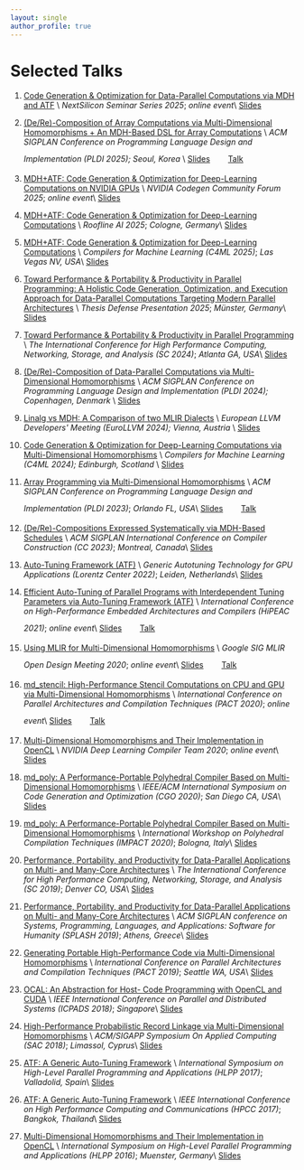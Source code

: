 ```yaml
---
layout: single
author_profile: true
---
```


# Selected Talks

1.  [Code Generation & Optimization for Data-Parallel Computations via MDH and ATF](http://nextsilicon.com) \\
    *NextSilicon Seminar Series 2025*; *online event*\\
    <a href="../assets/files/slides/nextsilicon25/slides.pdf"><i class="fas fa-file-pdf" style="color: red; font-size: 2em; padding-top: .4em"></i></a> [Slides](../assets/files/slides/nextsilicon25/slides.pdf)    

1.  [(De/Re)-Composition of Array Computations via Multi-Dimensional Homomorphisms + An MDH-Based DSL for Array Computations](http://pldi25.sigplan.org) \\
    *ACM SIGPLAN Conference on Programming Language Design and Implementation (PLDI 2025); Seoul, Korea* \\
    <a href="../assets/files/slides/pldi25/slides.pdf"><i class="fas fa-file-pdf" style="color: red; font-size: 2em; padding-top: .4em"></i></a> [Slides](../assets/files/slides/pldi25/slides.pdf)
    <a href="https://www.youtube.com/watch?v=7Tr9IKYhdhw"><i class="fas fa-video" style="color: red; font-size: 2em; padding-top: .4em; padding-left: 1em"></i></a> [Talk](https://www.youtube.com/watch?v=7Tr9IKYhdhw)

1.  [MDH+ATF: Code Generation & Optimization for Deep-Learning Computations on NVIDIA GPUs](https://developer.nvidia.com/blog/author/vgrover/) \\
    *NVIDIA Codegen Community Forum 2025*; *online event*\\
    <a href="../assets/files/slides/nvidia25/slides.pdf"><i class="fas fa-file-pdf" style="color: red; font-size: 2em; padding-top: .4em"></i></a> [Slides](../assets/files/slides/nvidia25/slides.pdf)    

3.  [MDH+ATF: Code Generation & Optimization for Deep-Learning Computations](http://roofline.ai) \\
    *Roofline AI 2025*; *Cologne, Germany*\\
    <a href="../assets/files/slides/roofline25/slides.pdf"><i class="fas fa-file-pdf" style="color: red; font-size: 2em; padding-top: .4em"></i></a> [Slides](../assets/files/slides/roofline25/slides.pdf)    

4.  [MDH+ATF: Code Generation & Optimization for Deep-Learning Computations](http://c4ml.org) \\
    *Compilers for Machine Learning (C4ML 2025)*; *Las Vegas NV, USA*\\
    <a href="../assets/files/slides/c4ml25/slides.pdf"><i class="fas fa-file-pdf" style="color: red; font-size: 2em; padding-top: .4em"></i></a> [Slides](../assets/files/slides/c4ml25/slides.pdf)    

3.  [Toward Performance & Portability & Productivity in Parallel Programming: A Holistic Code Generation, Optimization, and Execution Approach for Data-Parallel Computations Targeting Modern Parallel Architectures]() \\
    *Thesis Defense Presentation 2025*; *Münster, Germany*\\
    <a href="../assets/files/slides/phd_defense/slides.pdf"><i class="fas fa-file-pdf" style="color: red; font-size: 2em; padding-top: .4em"></i></a> [Slides](../assets/files/slides/phd_defense/slides.pdf)

4.  [Toward Performance & Portability & Productivity in Parallel Programming](https://sc24.supercomputing.org) \\
    *The International Conference for High Performance Computing, Networking, Storage, and Analysis (SC 2024)*; *Atlanta GA, USA*\\
    <a href="../assets/files/slides/sc24/slides.pdf"><i class="fas fa-file-pdf" style="color: red; font-size: 2em; padding-top: .4em"></i></a> [Slides](../assets/files/slides/sc24/slides.pdf)    

5.  [(De/Re)-Composition of Data-Parallel Computations via Multi-Dimensional Homomorphisms](https://dl.acm.org/doi/10.1145/3665643) \\
    *ACM SIGPLAN Conference on Programming Language Design and Implementation (PLDI 2024); Copenhagen, Denmark* \\
    <a href="../assets/files/slides/pldi24/slides.pdf"><i class="fas fa-file-pdf" style="color: red; font-size: 2em; padding-top: .4em"></i></a> [Slides](../assets/files/slides/pldi24/slides.pdf)    

6.  [Linalg vs MDH: A Comparison of two MLIR Dialects](https://llvm.swoogo.com/2024eurollvm) \\
    *European LLVM Developers' Meeting (EuroLLVM 2024); Vienna, Austria* \\
    <a href="../assets/files/slides/eurollvm24/slides.pdf"><i class="fas fa-file-pdf" style="color: red; font-size: 2em; padding-top: .4em"></i></a> [Slides](../assets/files/slides/eurollvm24/slides.pdf)    

7.  [Code Generation & Optimization for Deep-Learning Computations via Multi-Dimensional Homomorphisms](https://www.c4ml.org) \\
    *Compilers for Machine Learning (C4ML 2024); Edinburgh, Scotland* \\
    <a href="../assets/files/slides/c4ml24/slides.pdf"><i class="fas fa-file-pdf" style="color: red; font-size: 2em; padding-top: .4em"></i></a> [Slides](../assets/files/slides/c4ml24/slides.pdf)

8.  [Array Programming via Multi-Dimensional Homomorphisms](https://pldi23.sigplan.org/home/ARRAY-2023) \\
    *ACM SIGPLAN Conference on Programming Language Design and Implementation (PLDI 2023)*; *Orlando FL, USA*\\
    <a href="../assets/files/slides/pldi23/slides.pdf"><i class="fas fa-file-pdf" style="color: red; font-size: 2em; padding-top: .4em"></i></a> [Slides](../assets/files/slides/pldi23/slides.pdf)
    <a href="https://www.youtube.com/watch?v=FAwgO86b6oo"><i class="fas fa-video" style="color: red; font-size: 2em; padding-top: .4em; padding-left: 1em"></i></a> [Talk](https://www.youtube.com/watch?v=FAwgO86b6oo)

9.  [(De/Re)-Compositions Expressed Systematically via MDH-Based Schedules](https://dl.acm.org/doi/abs/10.1145/3578360.3580269) \\
    *ACM SIGPLAN International Conference on Compiler Construction (CC 2023)*; *Montreal, Canada*\\
    <a href="../assets/files/slides/cc23/slides.pdf"><i class="fas fa-file-pdf" style="color: red; font-size: 2em; padding-top: .4em"></i></a> [Slides](../assets/files/slides/cc23/slides.pdf)

10.  [Auto-Tuning Framework (ATF)](https://www.lorentzcenter.nl/generic-autotuning-technology-for-gpu-applications.html) \\
    *Generic Autotuning Technology for GPU Applications (Lorentz Center 2022)*; *Leiden, Netherlands*\\
    <a href="../assets/files/slides/lorentz22/slides.pdf"><i class="fas fa-file-pdf" style="color: red; font-size: 2em; padding-top: .4em"></i></a> [Slides](../assets/files/slides/lorentz22/slides.pdf)

11.  [Efficient Auto-Tuning of Parallel Programs with Interdependent Tuning Parameters via Auto-Tuning Framework (ATF)](https://dl.acm.org/doi/abs/10.1145/3427093) \\
    *International Conference on High-Performance Embedded Architectures and Compilers (HiPEAC 2021)*; *online event*\\
    <a href="../assets/files/slides/hipeac21/slides.pdf"><i class="fas fa-file-pdf" style="color: red; font-size: 2em; padding-top: .4em"></i></a> [Slides](../assets/files/slides/hipeac21/slides.pdf)
    <a href="https://www.youtube.com/watch?v=PRUbf1R-lZ0"><i class="fas fa-video" style="color: red; font-size: 2em; padding-top: .4em; padding-left: 1em"></i></a> [Talk](https://www.youtube.com/watch?v=PRUbf1R-lZ0)

12.  [Using MLIR for Multi-Dimensional Homomorphisms](https://groups.google.com/a/tensorflow.org/g/mlir/c/CxFj0UKBBRw) \\
    *Google SIG MLIR Open Design Meeting 2020*; *online event*\\
    <a href="../assets/files/slides/google20/slides.pdf"><i class="fas fa-file-pdf" style="color: red; font-size: 2em; padding-top: .4em"></i></a> [Slides](../assets/files/slides/google20/slides.pdf)
    <a href="https://www.youtube.com/watch?v=RQR_9tHscMI"><i class="fas fa-video" style="color: red; font-size: 2em; padding-top: .4em; padding-left: 1em"></i></a> [Talk](https://www.youtube.com/watch?v=RQR_9tHscMI)

13.  [md_stencil: High-Performance Stencil Computations on CPU and GPU via Multi-Dimensional Homomorphisms](https://pact20.cc.gatech.edu/acm-src/) \\
    *International Conference on Parallel Architectures and Compilation Techniques (PACT 2020)*; *online event*\\
    <a href="../assets/files/slides/pact20/slides.pdf"><i class="fas fa-file-pdf" style="color: red; font-size: 2em; padding-top: .4em"></i></a> [Slides](../assets/files/slides/pact20/slides.pdf)
    <a href="https://www.youtube.com/watch?v=DGWjHudmkUc&t=4s"><i class="fas fa-video" style="color: red; font-size: 2em; padding-top: .4em; padding-left: 1em"></i></a> [Talk](https://www.youtube.com/watch?v=DGWjHudmkUc&t=4s)

1.  [Multi-Dimensional Homomorphisms and Their Implementation in OpenCL](https://developer.nvidia.com/blog/author/vgrover/) \\
    *NVIDIA Deep Learning Compiler Team 2020*; *online event*\\
    <a href="../assets/files/slides/nvidia20/slides.pdf"><i class="fas fa-file-pdf" style="color: red; font-size: 2em; padding-top: .4em"></i></a> [Slides](../assets/files/slides/nvidia20/slides.pdf)

10. [md_poly: A Performance-Portable Polyhedral Compiler Based on Multi-Dimensional Homomorphisms](https://cgo-conference.github.io/cgo2020/src/) \\
    *IEEE/ACM International Symposium on Code Generation and Optimization (CGO 2020)*; *San Diego CA, USA*\\
    <a href="../assets/files/slides/cgo20/slides.pdf"><i class="fas fa-file-pdf" style="color: red; font-size: 2em; padding-top: .4em"></i></a> [Slides](../assets/files/slides/cgo20/slides.pdf)

11. [md_poly: A Performance-Portable Polyhedral Compiler Based on Multi-Dimensional Homomorphisms](https://impact-workshop.org/impact2020/) \\
    *International Workshop on Polyhedral Compilation Techniques (IMPACT 2020)*; *Bologna, Italy*\\
    <a href="../assets/files/slides/impact20/slides.pdf"><i class="fas fa-file-pdf" style="color: red; font-size: 2em; padding-top: .4em"></i></a> [Slides](../assets/files/slides/impact20/slides.pdf)

12. [Performance, Portability, and Productivity for Data-Parallel Applications on Multi- and Many-Core Architectures](https://sc19.supercomputing.org/presentation/index-id=drs106&sess=sess264.html) \\
    *The International Conference for High Performance Computing, Networking, Storage, and Analysis (SC 2019)*; *Denver CO, USA*\\
    <a href="../assets/files/slides/sc19/slides.pdf"><i class="fas fa-file-pdf" style="color: red; font-size: 2em; padding-top: .4em"></i></a> [Slides](../assets/files/slides/sc19/slides.pdf)

13. [Performance, Portability, and Productivity for Data-Parallel Applications on Multi- and Many-Core Architectures](https://2019.splashcon.org/track/splash-2019-Doctoral-Symposium) \\
    *ACM SIGPLAN conference on Systems, Programming, Languages, and Applications: Software for Humanity (SPLASH 2019)*; *Athens, Greece*\\
    <a href="../assets/files/slides/splash19/slides.pdf"><i class="fas fa-file-pdf" style="color: red; font-size: 2em; padding-top: .4em"></i></a> [Slides](../assets/files/slides/splash19/slides.pdf)

14. [Generating Portable High-Performance Code via Multi-Dimensional Homomorphisms](https://ieeexplore.ieee.org/abstract/document/8891668) \\
    *International Conference on Parallel Architectures and Compilation Techniques (PACT 2019)*; *Seattle WA, USA*\\
    <a href="../assets/files/slides/pact19/slides.pdf"><i class="fas fa-file-pdf" style="color: red; font-size: 2em; padding-top: .4em"></i></a> [Slides](../assets/files/slides/pact19/slides.pdf)

15. [OCAL: An Abstraction for Host- Code Programming with OpenCL and CUDA](https://ieeexplore.ieee.org/abstract/document/8644541?casa_token=XYcMMQCmA1sAAAAA:OxP9FJD_Gdlzz2Xu5OhB_wwgzva7VKYhFy-Y7CrM_1Zi2l8YSTvsj5Duk3Nri34gDjrndahvLhU) \\
    *IEEE International Conference on Parallel and Distributed Systems (ICPADS 2018)*; *Singapore*\\
    <a href="../assets/files/slides/icpads18/slides.pdf"><i class="fas fa-file-pdf" style="color: red; font-size: 2em; padding-top: .4em"></i></a> [Slides](../assets/files/slides/icpads18/slides.pdf)

16. [High-Performance Probabilistic Record Linkage via Multi-Dimensional Homomorphisms](https://dl.acm.org/doi/abs/10.1145/3297280.3297330) \\
    *ACM/SIGAPP Symposium On Applied Computing (SAC 2018)*; *Limassol, Cyprus*\\
    <a href="../assets/files/slides/sac18/slides.pdf"><i class="fas fa-file-pdf" style="color: red; font-size: 2em; padding-top: .4em"></i></a> [Slides](../assets/files/slides/sac18/slides.pdf)

17. [ATF: A Generic Auto-Tuning Framework](https://hlpp2017.infor.uva.es) \\
    *International Symposium on High-Level Parallel Programming and Applications (HLPP 2017)*; *Valladolid, Spain*\\
    <a href="../assets/files/slides/hlpp17/slides.pdf"><i class="fas fa-file-pdf" style="color: red; font-size: 2em; padding-top: .4em"></i></a> [Slides](../assets/files/slides/hlpp17/slides.pdf)

18. [ATF: A Generic Auto-Tuning Framework](https://ieeexplore.ieee.org/document/8291912) \\
    *IEEE International Conference on High Performance Computing and Communications (HPCC 2017)*; *Bangkok, Thailand*\\
    <a href="../assets/files/slides/hpcc17/slides.pdf"><i class="fas fa-file-pdf" style="color: red; font-size: 2em; padding-top: .4em"></i></a> [Slides](../assets/files/slides/hpcc17/slides.pdf)

19. [Multi-Dimensional Homomorphisms and Their Implementation in OpenCL](https://hlpp2016.uni-muenster.de) \\
    *International Symposium on High-Level Parallel Programming and Applications (HLPP 2016)*; *Muenster, Germany*\\
    <a href="../assets/files/slides/hlpp16/slides.pdf"><i class="fas fa-file-pdf" style="color: red; font-size: 2em; padding-top: .4em"></i></a> [Slides](../assets/files/slides/hlpp16/slides.pdf)
